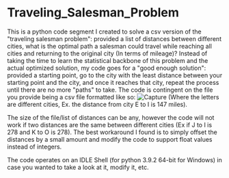 # Traveling_Salesman_Problem
This is a python code segment I created to solve a csv version of the "traveling salesman problem": provided a list of distances between different cities, what is the optimal path a salesman could travel while reaching all cities and returning to the original city (In terms of mileage)?
Instead of taking the time to learn the statistical backbone of this problem and the actual optimized solution, my code goes for a "good enough solution": provided a starting point, go to the city with the least distance between your starting point and the city, and once it reaches that city, repeat the process until there are no more "paths" to take.
The code is contingent on the file you provide being a csv file formatted like so: 
 ![Capture](https://user-images.githubusercontent.com/78769272/111252904-c127b580-85d7-11eb-818d-d8ed1cd96979.PNG) (Where the letters are different cities, Ex. the distance from city E to I is 147 miles). 
 
The size of the file/list of distances can be any, however the code will not work if two distances are the same between different cities (Ex if J to I is 278 and K to O is 278). The best workaround I found is to simply offset the distances by a small amount and modify the code to support float values instead of integers.

The code operates on an IDLE Shell (for python 3.9.2 64-bit for Windows) in case you wanted to take a look at it, modify it, etc.
